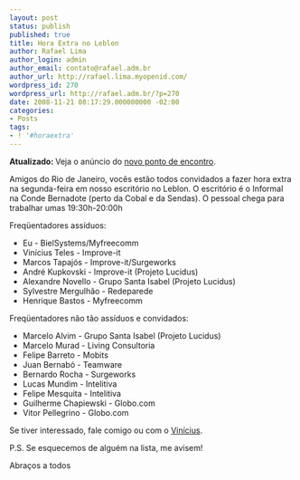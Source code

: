 ```yaml
---
layout: post
status: publish
published: true
title: Hora Extra no Leblon
author: Rafael Lima
author_login: admin
author_email: contato@rafael.adm.br
author_url: http://rafael.lima.myopenid.com/
wordpress_id: 270
wordpress_url: http://rafael.adm.br/?p=270
date: 2008-11-21 08:17:29.000000000 -02:00
categories:
- Posts
tags:
- ! '#horaextra'
---
```

<strong>Atualizado: </strong> Veja o an&uacute;ncio do <a href="http://rafael.adm.br/p/novo-ponto-de-encontro-do-hora-extra/">novo ponto de encontro</a>.

Amigos do Rio de Janeiro, voc&ecirc;s est&atilde;o todos convidados a fazer hora extra na segunda-feira em nosso escrit&oacute;rio no Leblon. O escrit&oacute;rio &eacute; o Informal na Conde Bernadote (perto da Cobal e da Sendas). O pessoal chega para trabalhar umas 19:30h-20:00h

Freq&uuml;entadores ass&iacute;duos:
<ul>
	<li>Eu - BielSystems/Myfreecomm</li>
	<li>Vin&iacute;cius Teles - Improve-it</li>
	<li>Marcos Tapaj&oacute;s - Improve-it/Surgeworks</li>
	<li>Andr&eacute; Kupkovski - Improve-it (Projeto Lucidus)</li>
	<li>Alexandre Novello - Grupo Santa Isabel (Projeto Lucidus)</li>
	<li>Sylvestre Mergulh&atilde;o - Redeparede</li>
	<li>Henrique Bastos - Myfreecomm</li>
</ul>
Freq&uuml;entadores n&atilde;o t&atilde;o ass&iacute;duos e convidados:
<ul>
	<li>Marcelo Alvim - Grupo Santa Isabel (Projeto Lucidus)</li>
	<li>Marcelo Murad - Living Consultoria</li>
	<li>Felipe Barreto - Mobits</li>
	<li>Juan Bernab&oacute; - Teamware</li>
	<li>Bernardo Rocha - Surgeworks</li>
	<li>Lucas Mundim - Intelitiva</li>
	<li>Felipe Mesquita - Intelitiva</li>
	<li>Guilherme Chapiewski - Globo.com</li>
	<li>Vitor Pellegrino - Globo.com</li>
</ul>
Se tiver interessado, fale comigo ou com o <a href="http://www.improveit.com.br/empresa/vinicius">Vin&iacute;cius</a>.

P.S. Se esquecemos de algu&eacute;m na lista, me avisem!

Abra&ccedil;os a todos
